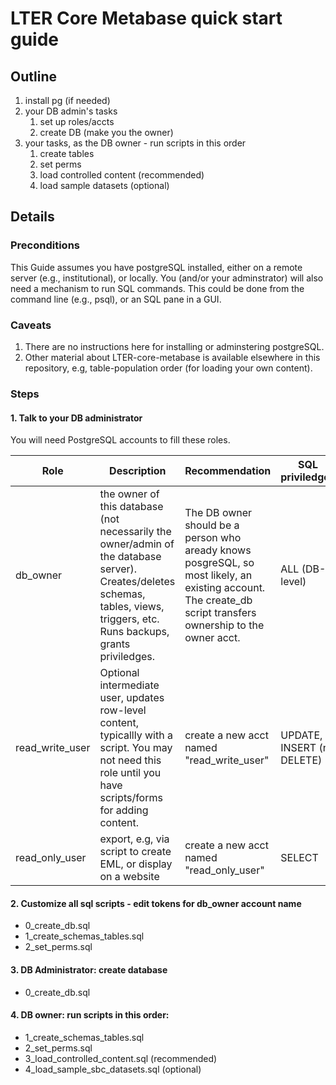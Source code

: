 # LTER Core Metabase quick start guide

## Outline
1. install pg (if needed)
2.  your DB admin's tasks
    1. set up roles/accts
    1. create DB (make you the owner)
3. your tasks, as the DB owner - run scripts in this order
    1. create tables 
    1. set perms 
    1. load controlled content (recommended)
    1. load sample datasets (optional)


## Details
### Preconditions  
This Guide assumes you have postgreSQL installed, either on a remote server (e.g., institutional), or locally. You (and/or your adminstrator) will also need a mechanism to run SQL commands. This could be done from the command line (e.g., psql), or an SQL pane in a GUI. 

### Caveats
1. There are no instructions here for installing or adminstering postgreSQL. 
1. Other material about LTER-core-metabase is available elsewhere in this repository, e.g, table-population order (for loading your own content).  

### Steps
#### 1. Talk to your DB administrator
You will need PostgreSQL accounts to fill these roles.


| Role | Description | Recommendation |  SQL priviledges |
|--|--|--|--|
| db_owner | the owner of this database (not necessarily the owner/admin of the database server). Creates/deletes schemas, tables, views, triggers, etc. Runs backups, grants priviledges.  |  The DB owner should be a person who aready knows posgreSQL, so most likely, an existing account. The create_db script transfers ownership to the owner acct.  | ALL (DB-level)  |
| read_write_user | Optional intermediate user, updates row-level content, typicallly with a script. You may not need this role until you have scripts/forms for adding content. | create a new acct named "read_write_user" | UPDATE, INSERT (no DELETE) |
| read_only_user | export, e.g, via script to create EML, or display on a website | create a new acct named "read_only_user" | SELECT  |

#### 2. Customize all sql scripts - edit tokens for db_owner account name

- 0_create_db.sql 
- 1_create_schemas_tables.sql
- 2_set_perms.sql

#### 3. DB Administrator: create database
- 0_create_db.sql

#### 4. DB owner: run scripts in this order:
- 1_create_schemas_tables.sql 
- 2_set_perms.sql 
- 3_load_controlled_content.sql (recommended)
- 4_load_sample_sbc_datasets.sql (optional)
    
       
             
             
